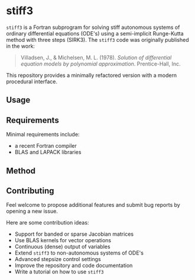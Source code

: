 # stiff3

`stiff3` is a Fortran subprogram for solving stiff autonomous systems of ordinary differential equations (ODE's) using a semi-implicit Runge-Kutta method with three steps (SIRK3). The `stiff3` code was originally published in the work:

> Villadsen, J., & Michelsen, M. L. (1978). *Solution of differential equation models by polynomial approximation*. Prentice-Hall, Inc.

This repository provides a minimally refactored version with a modern procedural interface.

## Usage


## Requirements

Minimal requirements include:
* a recent Fortran compiler
* BLAS and LAPACK libraries

## Method


## Contributing

Feel welcome to propose additional features and submit bug reports by opening a new issue.

Here are some contribution ideas:
- Support for banded or sparse Jacobian matrices
- Use BLAS kernels for vector operations
- Continuous (dense) output of variables
- Extend `stiff3` to non-autonomous systems of ODE's
- Advanced stepsize control settings
- Improve the repository and code documentation
- Write a tutorial on how to use `stiff3`